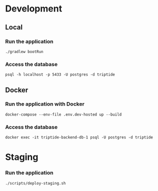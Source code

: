 # Development
## Local 
### Run the application
```
./gradlew bootRun
```
### Access the database
```
psql -h localhost -p 5433 -U postgres -d triptide
```

## Docker
### Run the application with Docker
```
docker-compose --env-file .env.dev-hosted up --build  
```
### Access the database
```
docker exec -it triptide-backend-db-1 psql -U postgres -d triptide
```

# Staging
### Run the application
```
./scripts/deploy-staging.sh
```

